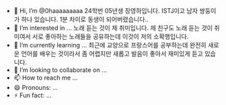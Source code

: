 - 👋 Hi, I’m @0haaaaaaaaa 24학번 05년생 장영하입니다. ISTJ이고 남자 쌍둥이가 하나 있습니다. 1분 차이로 동생이 되어버렸습니다.. 
- 👀 I’m interested in ... 노래 듣는 것이 제 취미입니다. 제 친구도 노래 듣는 것이 취미여서 서로 좋아하는 노래들을 공유하는데 이것이 저의 소확행입니다.
- 🌱 I’m currently learning ... 최근에 교양으로 프랑스어를 공부하는데 완전히 새로운 언어를 배우는 것이라서 좀 어렵지만 새롭고 발음이 좋아서 재미있게 듣고 있습니다.
- 💞️ I’m looking to collaborate on ... 
- 📫 How to reach me ... 
- 😄 Pronouns: ...
- ⚡ Fun fact: ...

<!---
0haaaaaaaaa/0haaaaaaaaa is a ✨ special ✨ repository because its `README.md` (this file) appears on your GitHub profile.
You can click the Preview link to take a look at your changes.
--->
